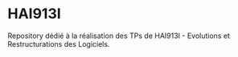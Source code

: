 # HAI913I
 Repository dédié à la réalisation des TPs de HAI913I - Evolutions et Restructurations des Logiciels.
